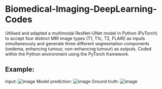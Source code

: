 # Biomedical-Imaging-DeepLearning-Codes
Utilised and adapted a multimodal ResNet-UNet model in Python (PyTorch) to accept four distinct MRI image types (T1, T1c, T2, FLAIR) as inputs simultaneously and generate three different segmentation components (oedema, enhancing tumour, non-enhancing tumour) as outputs. Coded within the Python environment using the PyTorch framework.
## Example:
Input:
![image](https://github.com/khuang9104/Biomedical-Imaging-DeepLearning-Codes/assets/113127153/2159d5b5-bcf8-48ad-9d17-de6f2ff3b539)
Model prediction:
![image](https://github.com/khuang9104/Biomedical-Imaging-DeepLearning-Codes/assets/113127153/7c12197c-ded3-4a2f-892d-4f55013fe8c3)
Ground truth:
![image](https://github.com/khuang9104/Biomedical-Imaging-DeepLearning-Codes/assets/113127153/67361b23-aa35-4fd6-92c6-1b64010c644b)


